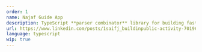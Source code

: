 ```yaml
---
order: 1
name: Najaf Guide App
description: TypeScript **parser combinator** library for building fast and convenient parsers
url: https://www.linkedin.com/posts/1saifj_buildinpublic-activity-7019675316117762048-HT0X?utm_source=share&utm_medium=member_desktop
language: typescript
wip: true
---
```

